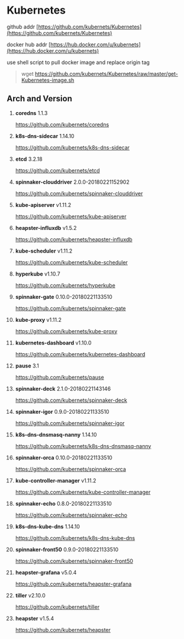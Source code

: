 # Kubernetes

github addr [https://github.com/kubernets/Kubernetes](https://github.com/kubernets/Kubernetes)

docker hub addr [https://hub.docker.com/u/kubernets](https://hub.docker.com/u/kubernets)

use shell script to pull docker image and replace origin tag

> wget https://github.com/kubernets/Kubernetes/raw/master/get-Kubernetes-image.sh

## Arch and Version

1. **coredns** 1.1.3

    https://github.com/kubernets/coredns

1. **k8s-dns-sidecar** 1.14.10

    https://github.com/kubernets/k8s-dns-sidecar

1. **etcd** 3.2.18

    https://github.com/kubernets/etcd

1. **spinnaker-clouddriver** 2.0.0-20180221152902

    https://github.com/kubernets/spinnaker-clouddriver

1. **kube-apiserver** v1.11.2

    https://github.com/kubernets/kube-apiserver

1. **heapster-influxdb** v1.5.2

    https://github.com/kubernets/heapster-influxdb

1. **kube-scheduler** v1.11.2

    https://github.com/kubernets/kube-scheduler

1. **hyperkube** v1.10.7

    https://github.com/kubernets/hyperkube

1. **spinnaker-gate** 0.10.0-20180221133510

    https://github.com/kubernets/spinnaker-gate

1. **kube-proxy** v1.11.2

    https://github.com/kubernets/kube-proxy

1. **kubernetes-dashboard** v1.10.0

    https://github.com/kubernets/kubernetes-dashboard

1. **pause** 3.1

    https://github.com/kubernets/pause

1. **spinnaker-deck** 2.1.0-20180221143146

    https://github.com/kubernets/spinnaker-deck

1. **spinnaker-igor** 0.9.0-20180221133510

    https://github.com/kubernets/spinnaker-igor

1. **k8s-dns-dnsmasq-nanny** 1.14.10

    https://github.com/kubernets/k8s-dns-dnsmasq-nanny

1. **spinnaker-orca** 0.10.0-20180221133510

    https://github.com/kubernets/spinnaker-orca

1. **kube-controller-manager** v1.11.2

    https://github.com/kubernets/kube-controller-manager

1. **spinnaker-echo** 0.8.0-20180221133510

    https://github.com/kubernets/spinnaker-echo

1. **k8s-dns-kube-dns** 1.14.10

    https://github.com/kubernets/k8s-dns-kube-dns

1. **spinnaker-front50** 0.9.0-20180221133510

    https://github.com/kubernets/spinnaker-front50

1. **heapster-grafana** v5.0.4

    https://github.com/kubernets/heapster-grafana

1. **tiller** v2.10.0

    https://github.com/kubernets/tiller

1. **heapster** v1.5.4

    https://github.com/kubernets/heapster
